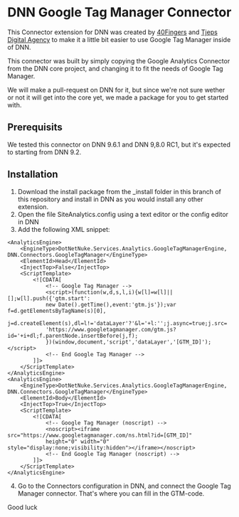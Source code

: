﻿# DNN Google Tag Manager Connector

This Connector extension for DNN was created by [40Fingers](https://www.40fingers.net) and [Tjeps Digital Agency](https://www.tjeps.com) 
to make it a little bit easier to use Google Tag Manager inside of DNN.

This connector was built by simply copying the Google Analytics Connector from the DNN core project, and changing
it to fit the needs of Google Tag Manager.

We will make a pull-request on DNN for it, but since we're not sure wether or not it will get into the core yet, we made a package for you to get started with.

## Prerequisits
We tested this connector on DNN 9.6.1 and DNN 9,8.0 RC1, but it's expected to starting from DNN 9.2.

## Installation
1) Download the install package from the _install folder in this branch of this repository and install in DNN as you would install any other extension.
2) Open the file SiteAnalytics.config using a text editor or the config editor in DNN
3) Add the following XML snippet:
```
<AnalyticsEngine>
    <EngineType>DotNetNuke.Services.Analytics.GoogleTagManagerEngine, DNN.Connectors.GoogleTagManager</EngineType>
    <ElementId>Head</ElementId>
    <InjectTop>False</InjectTop>
    <ScriptTemplate>
        <![CDATA[     
            <!-- Google Tag Manager -->
            <script>(function(w,d,s,l,i){w[l]=w[l]||[];w[l].push({'gtm.start':
            new Date().getTime(),event:'gtm.js'});var f=d.getElementsByTagName(s)[0],
            j=d.createElement(s),dl=l!='dataLayer'?'&l='+l:'';j.async=true;j.src=
            'https://www.googletagmanager.com/gtm.js?id='+i+dl;f.parentNode.insertBefore(j,f);
            })(window,document,'script','dataLayer','[GTM_ID]');</script>
            <!-- End Google Tag Manager -->
        ]]>
    </ScriptTemplate>
</AnalyticsEngine>
<AnalyticsEngine>
    <EngineType>DotNetNuke.Services.Analytics.GoogleTagManagerEngine, DNN.Connectors.GoogleTagManager</EngineType>
    <ElementId>Body</ElementId>
    <InjectTop>True</InjectTop>
    <ScriptTemplate>
        <![CDATA[     
            <!-- Google Tag Manager (noscript) --> 
            <noscript><iframe src="https://www.googletagmanager.com/ns.html?id=[GTM_ID]"
            height="0" width="0" style="display:none;visibility:hidden"></iframe></noscript>
            <!-- End Google Tag Manager (noscript) -->
        ]]>
    </ScriptTemplate>
</AnalyticsEngine>
```
4) Go to the Connectors configuration in DNN, and connect the Google Tag Manager connector. That's where you can fill in the GTM-code.

Good luck

